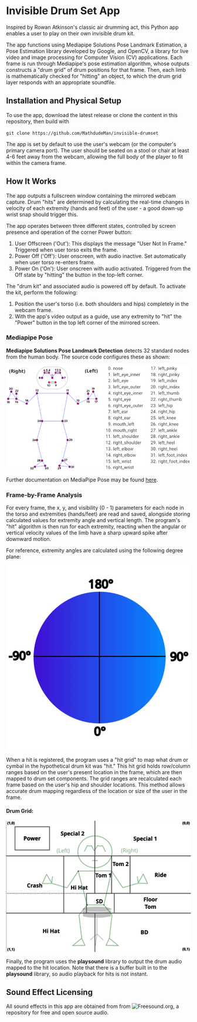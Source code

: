 # Invisible Drum Set App

Inspired by Rowan Atkinson's classic air drumming act, this Python app enables a user to play on their own invisible drum kit.

The app functions using Mediapipe Solutions Pose Landmark Estimation, a Pose Estimation library developed by Google, and OpenCV, a library for live video and image processing for Computer Vision (CV) applications. Each frame is run through Mediapipe's pose estimation algorithm, whose outputs constructs a "drum grid" of drum positions for that frame. Then, each limb is mathematically checked for "hitting" an object, to which the drum grid layer responds with an appropriate soundfile.

## Installation and Physical Setup

To use the app, download the latest release or clone the content in this repository, then build with

`git clone https://github.com/MathdudeMan/invisible-drumset`

The app is set by default to use the user's webcam (or the computer's primary camera port). The user should be seated on a stool or chair at least 4-6 feet away from the webcam, allowing the full body of the player to fit within the camera frame.

## How It Works

The app outputs a fullscreen window containing the mirrored webcam capture. Drum "hits" are determined by calculating the real-time changes in velocity of each extremity (hands and feet) of the user - a good down-up wrist snap should trigger this.

The app operates between three different states, controlled by screen presence and operation of the corner Power button:

1. User Offscreen ('Out'): This displays the message "User Not In Frame." Triggered when user torso exits the frame.
2. Power Off ('Off'): User onscreen, with audio inactive. Set automatically when user torso re-enters frame.
3. Power On ('On'): User onscreen with audio activated. Triggered from the Off state by "hitting" the button in the top-left corner.

The "drum kit" and associated audio is powered off by default. To activate the kit, perform the following:

1. Position the user's torso (i.e. both shoulders and hips) completely in the webcam frame.
2. With the app's video output as a guide, use any extremity to "hit" the "Power" button in the top left corner of the mirrored screen.

### Mediapipe Pose

**Mediapipe Solutions Pose Landmark Detection** detects 32 standard nodes from the human body. The source code configures these as shown:

![MediaPipe Nodes](./assets/readme_images/Nodes_Edit.png)

Further documentation on MediaPipe Pose may be found [here](https://ai.google.dev/edge/mediapipe/solutions/vision/pose_landmarker).

### Frame-by-Frame Analysis

For every frame, the x, y, and visibility (0 - 1) parameters for each node in the torso and extremities (hands/feet) are read and saved, alongside storing calculated values for extremity angle and vertical length. The program's "hit" algorithm is then run for each extremity, reacting when the angular or vertical velocity values of the limb have a sharp upward spike after downward motion.

For reference, extremity angles are calculated using the following degree plane:

![Degree Circle](./assets/readme_images/hitAngles.jpg)

When a hit is registered, the program uses a "hit grid" to map what drum or cymbal in the hypothetical drum kit was "hit." This hit grid holds row/column ranges based on the user's present location in the frame, which are then mapped to drum set components. The grid ranges are recalculated each frame based on the user's hip and shoulder locations. This method allows accurate drum mapping regardless of the location or size of the user in the frame.

#### Drum Grid:

![Drum Grid](./assets/readme_images/Grid_Diagram.png)

Finally, the program uses the **playsound** library to output the drum audio mapped to the hit location. Note that there is a buffer built in to the **playsound** library, so audio playback for hits is not instant.

## Sound Effect Licensing

All sound effects in this app are obtained from from ![Freesound.org](https://freesound.org/), a repository for free and open source audio.
